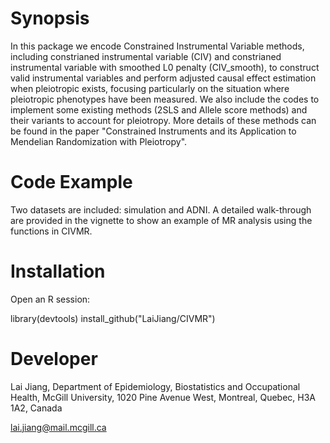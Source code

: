 ﻿# Synopsis

In this package we encode Constrained Instrumental Variable methods, including constrianed instrumental variable (CIV) and constrianed instrumental variable with smoothed L0 penalty (CIV_smooth), to construct valid instrumental variables and perform adjusted causal effect estimation when pleiotropic exists, focusing particularly on the situation where pleiotropic phenotypes have been measured. We also include the codes to implement some existing methods (2SLS and Allele score methods) and their variants to account for pleiotropy. More details of these methods can be found in the paper "Constrained Instruments and its Application to Mendelian Randomization with Pleiotropy".

# Code Example
 
Two datasets are included: simulation and ADNI. A detailed walk-through are provided in the vignette to show an example of MR analysis using the functions in CIVMR.

# Installation
 
Open an R session:
 
library(devtools)
install_github("LaiJiang/CIVMR")

# Developer
 
Lai Jiang, Department of Epidemiology, Biostatistics and Occupational Health, McGill University, 1020
Pine Avenue West, Montreal, Quebec, H3A 1A2, Canada

lai.jiang@mail.mcgill.ca

